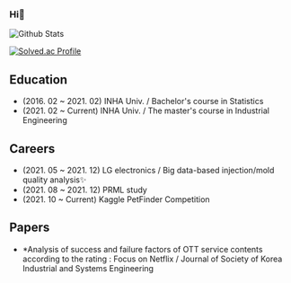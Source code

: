 ### Hi👋

![Github Stats](https://github-readme-stats.vercel.app/api?username=exponent0518&show_icons=true) 

[![Solved.ac Profile](http://mazassumnida.wtf/api/v2/generate_badge?boj=wltnghd5182)](https://solved.ac/wltnghd5182/)



## Education
* (2016. 02 ~ 2021. 02) INHA Univ. / Bachelor's course in Statistics
* (2021. 02 ~ Current) INHA Univ. / The master's course in Industrial Engineering

## Careers
* (2021. 05 ~ 2021. 12) LG electronics / Big data-based injection/mold quality analysis✨
* (2021. 08 ~ 2021. 12) PRML study
* (2021. 10 ~ Current) Kaggle PetFinder Competition

## Papers
* *Analysis of success and failure factors of OTT service contents according to the rating : Focus on Netflix / Journal of Society of Korea Industrial and Systems Engineering


<!--
**exponent0518/exponent0518** is a ✨ _special_ ✨ repository because its `README.md` (this file) appears on your GitHub profile.
![Anurag's GitHub stats](https://github-readme-stats.vercel.app/api?username=exponent0518&show_icons=true&theme=radical)
Here are some ideas to get you started:

- 🔭 I’m currently working on ...
- 🌱 I’m currently learning ...
- 👯 I’m looking to collaborate on ...
- 🤔 I’m looking for help with ...
- 💬 Ask me about ...
- 📫 How to reach me: ...
- 😄 Pronouns: ...
- ⚡ Fun fact: ...
-->
